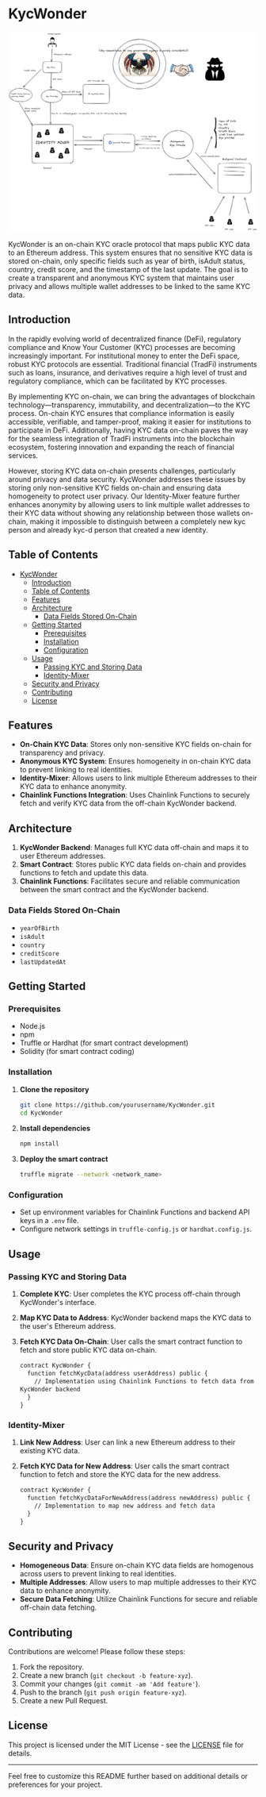 # KycWonder

![Build Status](/img/kyc-wonder-scheme.png)

KycWonder is an on-chain KYC oracle protocol that maps public KYC data to an Ethereum address. This system ensures that no sensitive KYC data is stored on-chain, only specific fields such as year of birth, isAdult status, country, credit score, and the timestamp of the last update. The goal is to create a transparent and anonymous KYC system that maintains user privacy and allows multiple wallet addresses to be linked to the same KYC data.

## Introduction

In the rapidly evolving world of decentralized finance (DeFi), regulatory compliance and Know Your Customer (KYC) processes are becoming increasingly important. For institutional money to enter the DeFi space, robust KYC protocols are essential. Traditional financial (TradFi) instruments such as loans, insurance, and derivatives require a high level of trust and regulatory compliance, which can be facilitated by KYC processes.

By implementing KYC on-chain, we can bring the advantages of blockchain technology—transparency, immutability, and decentralization—to the KYC process. On-chain KYC ensures that compliance information is easily accessible, verifiable, and tamper-proof, making it easier for institutions to participate in DeFi. Additionally, having KYC data on-chain paves the way for the seamless integration of TradFi instruments into the blockchain ecosystem, fostering innovation and expanding the reach of financial services.

However, storing KYC data on-chain presents challenges, particularly around privacy and data security. KycWonder addresses these issues by storing only non-sensitive KYC fields on-chain and ensuring data homogeneity to protect user privacy. Our Identity-Mixer feature further enhances anonymity by allowing users to link multiple wallet addresses to their KYC data without showing any relationship between those wallets on-chain, making it impossible to distinguish between a completely new kyc person and already kyc-d person that created a new identity.

## Table of Contents

- [KycWonder](#kycwonder)
  - [Introduction](#introduction)
  - [Table of Contents](#table-of-contents)
  - [Features](#features)
  - [Architecture](#architecture)
    - [Data Fields Stored On-Chain](#data-fields-stored-on-chain)
  - [Getting Started](#getting-started)
    - [Prerequisites](#prerequisites)
    - [Installation](#installation)
    - [Configuration](#configuration)
  - [Usage](#usage)
    - [Passing KYC and Storing Data](#passing-kyc-and-storing-data)
    - [Identity-Mixer](#identity-mixer)
  - [Security and Privacy](#security-and-privacy)
  - [Contributing](#contributing)
  - [License](#license)

## Features

- **On-Chain KYC Data**: Stores only non-sensitive KYC fields on-chain for transparency and privacy.
- **Anonymous KYC System**: Ensures homogeneity in on-chain KYC data to prevent linking to real identities.
- **Identity-Mixer**: Allows users to link multiple Ethereum addresses to their KYC data to enhance anonymity.
- **Chainlink Functions Integration**: Uses Chainlink Functions to securely fetch and verify KYC data from the off-chain KycWonder backend.

## Architecture

1. **KycWonder Backend**: Manages full KYC data off-chain and maps it to user Ethereum addresses.
2. **Smart Contract**: Stores public KYC data fields on-chain and provides functions to fetch and update this data.
3. **Chainlink Functions**: Facilitates secure and reliable communication between the smart contract and the KycWonder backend.

### Data Fields Stored On-Chain

- `yearOfBirth`
- `isAdult`
- `country`
- `creditScore`
- `lastUpdatedAt`

## Getting Started

### Prerequisites

- Node.js
- npm
- Truffle or Hardhat (for smart contract development)
- Solidity (for smart contract coding)

### Installation

1. **Clone the repository**

   ```bash
   git clone https://github.com/yourusername/KycWonder.git
   cd KycWonder
   ```

2. **Install dependencies**

   ```bash
   npm install
   ```

3. **Deploy the smart contract**
   ```bash
   truffle migrate --network <network_name>
   ```

### Configuration

- Set up environment variables for Chainlink Functions and backend API keys in a `.env` file.
- Configure network settings in `truffle-config.js` or `hardhat.config.js`.

## Usage

### Passing KYC and Storing Data

1. **Complete KYC**: User completes the KYC process off-chain through KycWonder's interface.
2. **Map KYC Data to Address**: KycWonder backend maps the KYC data to the user's Ethereum address.
3. **Fetch KYC Data On-Chain**: User calls the smart contract function to fetch and store public KYC data on-chain.

   ```solidity
   contract KycWonder {
     function fetchKycData(address userAddress) public {
       // Implementation using Chainlink Functions to fetch data from KycWonder backend
     }
   }
   ```

### Identity-Mixer

1. **Link New Address**: User can link a new Ethereum address to their existing KYC data.
2. **Fetch KYC Data for New Address**: User calls the smart contract function to fetch and store the KYC data for the new address.

   ```solidity
   contract KycWonder {
     function fetchKycDataForNewAddress(address newAddress) public {
       // Implementation to map new address and fetch data
     }
   }
   ```

## Security and Privacy

- **Homogeneous Data**: Ensure on-chain KYC data fields are homogenous across users to prevent linking to real identities.
- **Multiple Addresses**: Allow users to map multiple addresses to their KYC data to enhance anonymity.
- **Secure Data Fetching**: Utilize Chainlink Functions for secure and reliable off-chain data fetching.

## Contributing

Contributions are welcome! Please follow these steps:

1. Fork the repository.
2. Create a new branch (`git checkout -b feature-xyz`).
3. Commit your changes (`git commit -am 'Add feature'`).
4. Push to the branch (`git push origin feature-xyz`).
5. Create a new Pull Request.

## License

This project is licensed under the MIT License - see the [LICENSE](LICENSE) file for details.

---

Feel free to customize this README further based on additional details or preferences for your project.
